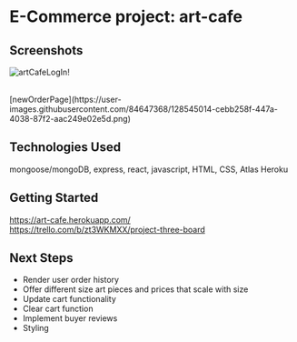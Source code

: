 # E-Commerce project: art-cafe

## Screenshots

![artCafeLogIn](https://user-images.githubusercontent.com/84647368/128544929-a82cb96f-4c75-4b0a-adf4-f1449f4963de.png)!

<br>
[newOrderPage](https://user-images.githubusercontent.com/84647368/128545014-cebb258f-447a-4038-87f2-aac249e02e5d.png)

## Technologies Used 
mongoose/mongoDB, express, react, javascript, HTML, CSS, Atlas Heroku

## Getting Started
<a>https://art-cafe.herokuapp.com/</a>
<br>
<a>https://trello.com/b/zt3WKMXX/project-three-board</a>

## Next Steps
<ul>
<li>Render user order history</li>
<li>Offer different size art pieces and prices that scale with size</li>
<li>Update cart functionality</li>
<li>Clear cart function</li>
<li>Implement buyer reviews</li>
<li>Styling</li>
</ul>




